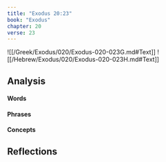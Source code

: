 ```yaml
---
title: "Exodus 20:23"
book: "Exodus"
chapter: 20
verse: 23
---
```

![[/Greek/Exodus/020/Exodus-020-023G.md#Text]]
![[/Hebrew/Exodus/020/Exodus-020-023H.md#Text]]

## Analysis

#### Words

#### Phrases

#### Concepts

## Reflections
